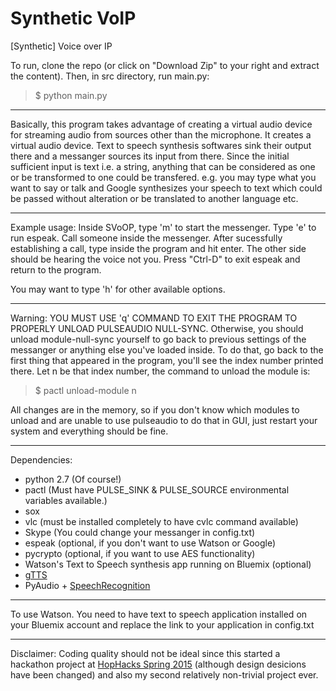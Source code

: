 # Synthetic VoIP

[Synthetic] Voice over IP

To run, clone the repo (or click on "Download Zip" to your right and extract the content). Then, in src directory, run main.py:
> $ python main.py

---
Basically, this program takes advantage of creating a virtual audio device for streaming audio from sources other
than the microphone. It creates a virtual audio device. Text to speech synthesis softwares sink their output there
and a messanger sources its input from there. Since the initial sufficient input is text i.e. a string, anything 
that can be considered as one or be transformed to one could be transfered. e.g. you may type what you want to say
or talk and Google synthesizes your speech to text which could be passed without alteration or be translated to
another language etc.

---
Example usage:
Inside SVoOP, type 'm' to start the messenger. Type 'e' to run espeak. Call someone inside the messenger. 
After sucessfully establishing a call, type inside the program and hit enter. The other side should be hearing the 
voice not you. Press "Ctrl-D" to exit espeak and return to the program.

You may want to type 'h' for other available options.

---
Warning:
YOU MUST USE 'q' COMMAND TO EXIT THE PROGRAM TO PROPERLY UNLOAD PULSEAUDIO NULL-SYNC. Otherwise, you should
unload module-null-sync yourself to go back to previous settings of the messanger or anything else you've loaded
inside. To do that, go back to the first thing that appeared in the program, you'll see the index number printed
there. Let n be that index number, the command to unload the module is:

> $ pactl unload-module n

All changes are in the memory, so if you don't know which modules to unload and are unable to use pulseaudio to do
that in GUI, just restart your system and everything should be fine.

---
Dependencies:
- python 2.7 (Of course!)
- pactl (Must have PULSE_SINK & PULSE_SOURCE environmental variables available.)
- sox
- vlc (must be installed completely to have cvlc command available)
- Skype (You could change your messanger in config.txt)
- espeak (optional, if you don't want to use Watson or Google)
- pycrypto (optional, if you want to use AES functionality)
- Watson's Text to Speech synthesis app running on Bluemix (optional)
- [gTTS](https://pypi.python.org/pypi/gTTS/1.0.2)
- PyAudio + [SpeechRecognition](https://pypi.python.org/pypi/SpeechRecognition/)

---
To use Watson. You need to have text to speech application installed on your Bluemix account and replace the link to your application in config.txt

---

Disclaimer: Coding quality should not be ideal since this started a hackathon project at [HopHacks Spring 2015](http://challengepost.com/software/watson-over-ip) (although design desicions have been
changed) and also my second relatively non-trivial project ever.
